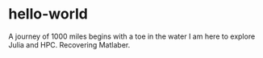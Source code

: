 # hello-world
A journey of 1000 miles begins with a toe in the water
I am here to explore Julia and HPC. Recovering Matlaber.
